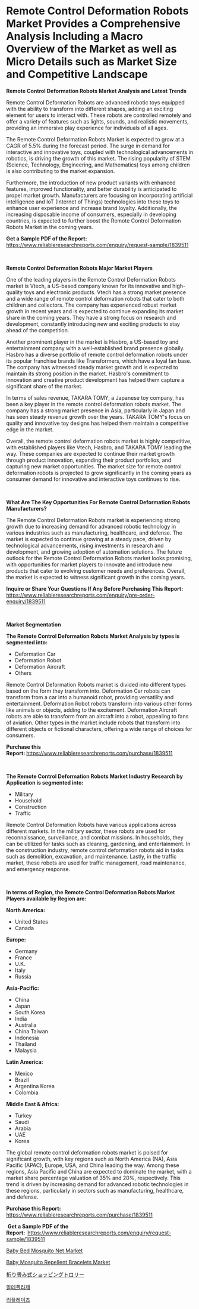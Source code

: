 <p><h1>Remote Control Deformation Robots Market Provides a Comprehensive Analysis Including a Macro Overview of the Market as well as Micro Details such as Market Size and Competitive Landscape</h1></p><p><strong>Remote Control Deformation Robots Market Analysis and Latest Trends</strong></p>
<p><p>Remote Control Deformation Robots are advanced robotic toys equipped with the ability to transform into different shapes, adding an exciting element for users to interact with. These robots are controlled remotely and offer a variety of features such as lights, sounds, and realistic movements, providing an immersive play experience for individuals of all ages.</p><p>The Remote Control Deformation Robots Market is expected to grow at a CAGR of 5.5% during the forecast period. The surge in demand for interactive and innovative toys, coupled with technological advancements in robotics, is driving the growth of this market. The rising popularity of STEM (Science, Technology, Engineering, and Mathematics) toys among children is also contributing to the market expansion.</p><p>Furthermore, the introduction of new product variants with enhanced features, improved functionality, and better durability is anticipated to propel market growth. Manufacturers are focusing on incorporating artificial intelligence and IoT (Internet of Things) technologies into these toys to enhance user experience and increase brand loyalty. Additionally, the increasing disposable income of consumers, especially in developing countries, is expected to further boost the Remote Control Deformation Robots Market in the coming years.</p></p>
<p><strong>Get a Sample PDF of the Report:&nbsp;</strong> <a href="https://www.reliableresearchreports.com/enquiry/request-sample/1839511">https://www.reliableresearchreports.com/enquiry/request-sample/1839511</a></p>
<p>&nbsp;</p>
<p><strong>Remote Control Deformation Robots Major Market Players</strong></p>
<p><p>One of the leading players in the Remote Control Deformation Robots market is Vtech, a US-based company known for its innovative and high-quality toys and electronic products. Vtech has a strong market presence and a wide range of remote control deformation robots that cater to both children and collectors. The company has experienced robust market growth in recent years and is expected to continue expanding its market share in the coming years. They have a strong focus on research and development, constantly introducing new and exciting products to stay ahead of the competition.</p><p>Another prominent player in the market is Hasbro, a US-based toy and entertainment company with a well-established brand presence globally. Hasbro has a diverse portfolio of remote control deformation robots under its popular franchise brands like Transformers, which have a loyal fan base. The company has witnessed steady market growth and is expected to maintain its strong position in the market. Hasbro's commitment to innovation and creative product development has helped them capture a significant share of the market.</p><p>In terms of sales revenue, TAKARA TOMY, a Japanese toy company, has been a key player in the remote control deformation robots market. The company has a strong market presence in Asia, particularly in Japan and has seen steady revenue growth over the years. TAKARA TOMY's focus on quality and innovative toy designs has helped them maintain a competitive edge in the market.</p><p>Overall, the remote control deformation robots market is highly competitive, with established players like Vtech, Hasbro, and TAKARA TOMY leading the way. These companies are expected to continue their market growth through product innovation, expanding their product portfolios, and capturing new market opportunities. The market size for remote control deformation robots is projected to grow significantly in the coming years as consumer demand for innovative and interactive toys continues to rise.</p></p>
<p>&nbsp;</p>
<p><strong>What Are The Key Opportunities For Remote Control Deformation Robots Manufacturers?</strong></p>
<p><p>The Remote Control Deformation Robots market is experiencing strong growth due to increasing demand for advanced robotic technology in various industries such as manufacturing, healthcare, and defense. The market is expected to continue growing at a steady pace, driven by technological advancements, rising investments in research and development, and growing adoption of automation solutions. The future outlook for the Remote Control Deformation Robots market looks promising, with opportunities for market players to innovate and introduce new products that cater to evolving customer needs and preferences. Overall, the market is expected to witness significant growth in the coming years.</p></p>
<p><strong>Inquire or Share Your Questions If Any Before Purchasing This Report:</strong> <a href="https://www.reliableresearchreports.com/enquiry/pre-order-enquiry/1839511">https://www.reliableresearchreports.com/enquiry/pre-order-enquiry/1839511</a></p>
<p>&nbsp;</p>
<p><strong>Market Segmentation</strong></p>
<p><strong>The Remote Control Deformation Robots Market Analysis by types is segmented into:</strong></p>
<p><ul><li>Deformation Car</li><li>Deformation Robot</li><li>Deformation Aircraft</li><li>Others</li></ul></p>
<p><p>Remote Control Deformation Robots market is divided into different types based on the form they transform into. Deformation Car robots can transform from a car into a humanoid robot, providing versatility and entertainment. Deformation Robot robots transform into various other forms like animals or objects, adding to the excitement. Deformation Aircraft robots are able to transform from an aircraft into a robot, appealing to fans of aviation. Other types in the market include robots that transform into different objects or fictional characters, offering a wide range of choices for consumers.</p></p>
<p><strong>Purchase this Report:&nbsp;</strong><a href="https://www.reliableresearchreports.com/purchase/1839511">https://www.reliableresearchreports.com/purchase/1839511</a></p>
<p>&nbsp;</p>
<p><strong>The Remote Control Deformation Robots Market Industry Research by Application is segmented into:</strong></p>
<p><ul><li>Military</li><li>Household</li><li>Construction</li><li>Traffic</li></ul></p>
<p><p>Remote Control Deformation Robots have various applications across different markets. In the military sector, these robots are used for reconnaissance, surveillance, and combat missions. In households, they can be utilized for tasks such as cleaning, gardening, and entertainment. In the construction industry, remote control deformation robots aid in tasks such as demolition, excavation, and maintenance. Lastly, in the traffic market, these robots are used for traffic management, road maintenance, and emergency response.</p></p>
<p>&nbsp;</p>
<p><strong>In terms of Region, the Remote Control Deformation Robots Market Players available by Region are:</strong></p>
<p>
    <p> <strong> North America: </strong>
        <ul>
            <li>United States</li>
            <li>Canada</li>
        </ul>
        </p> 
    <p> <strong> Europe: </strong>
        <ul>
            <li>Germany</li>
            <li>France</li>
            <li>U.K.</li>
            <li>Italy</li>
            <li>Russia</li>
        </ul>
        </p> 
    <p> <strong> Asia-Pacific: </strong>
        <ul>
            <li>China</li>
            <li>Japan</li>
            <li>South Korea</li>
            <li>India</li>
            <li>Australia</li>
            <li>China Taiwan</li>
            <li>Indonesia</li>
            <li>Thailand</li>
            <li>Malaysia</li>
        </ul>
        </p> 
    <p> <strong> Latin America: </strong>
        <ul>
            <li>Mexico</li>
            <li>Brazil</li>
            <li>Argentina Korea</li>
            <li>Colombia</li>
        </ul>
        </p> 
    <p> <strong> Middle East & Africa: </strong>
        <ul>
            <li>Turkey</li>
            <li>Saudi</li>
            <li>Arabia</li>
            <li>UAE</li>
            <li>Korea</li>
        </ul>
    </p>
    </p>
<p><p>The global remote control deformation robots market is poised for significant growth, with key regions such as North America (NA), Asia Pacific (APAC), Europe, USA, and China leading the way. Among these regions, Asia Pacific and China are expected to dominate the market, with a market share percentage valuation of 35% and 20%, respectively. This trend is driven by increasing demand for advanced robotic technologies in these regions, particularly in sectors such as manufacturing, healthcare, and defense.</p></p>
<p><strong>Purchase this Report: </strong><a href="https://www.reliableresearchreports.com/purchase/1839511">https://www.reliableresearchreports.com/purchase/1839511</a></p>
<p>&nbsp;<strong>Get a Sample PDF of the Report:&nbsp;&nbsp;</strong><a href="https://www.reliableresearchreports.com/enquiry/request-sample/1839511">https://www.reliableresearchreports.com/enquiry/request-sample/1839511</a></p>
<p><strong></strong></p>
<p><p><a href="https://github.com/fiixsa/Market-Research-Report-List-2/blob/main/baby-bed-mosquito-net-market.md">Baby Bed Mosquito Net Market</a></p><p><a href="https://github.com/Airanohannonzb68e5pb53oc1/Market-Research-Report-List-1/blob/main/baby-mosquito-repellent-bracelets-market.md">Baby Mosquito Repellent Bracelets Market</a></p><p><a href="https://github.com/AriMuller2009/Market-Research-Report-List-1/blob/main/78116127738.md">折り畳み式ショッピングトロリー</a></p><p><a href="https://github.com/GabrielBlanda5656/Market-Research-Report-List-1/blob/main/52194147197.md">알테플라제</a></p><p><a href="https://github.com/CorEmtymerich56566/Market-Research-Report-List-1/blob/main/64992077198.md">리플레이즈</a></p></p>